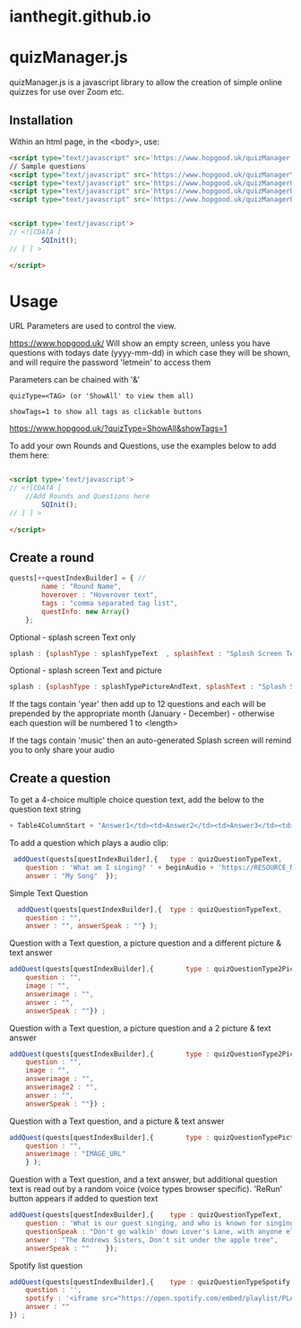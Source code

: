 # ianthegit.github.io
 
# quizManager.js

quizManager.js is a javascript library to allow the creation of simple online quizzes for use over Zoom etc.

## Installation

Within an html page, in the \<body>, use:

```html
<script type="text/javascript" src='https://www.hopgood.uk/quizManager.js' ></script>
// Sample questions 
<script type="text/javascript" src='https://www.hopgood.uk/quizManagerYearBasedQuestions.js' ></script>
<script type="text/javascript" src='https://www.hopgood.uk/quizManagerQuestions.js' ></script>
<script type="text/javascript" src='https://www.hopgood.uk/quizManagerQuestions01.js' ></script>
<script type="text/javascript" src='https://www.hopgood.uk/quizManagerPictionary.js' ></script>


<script type='text/javascript'>
// <![CDATA [
    	SQInit();
// ] ] >
	
</script>
```

# Usage

URL Parameters are used to control the view.

https://www.hopgood.uk/  Will show an empty screen, unless you have questions with todays date (yyyy-mm-dd) in which case they will be shown, and will require the password 'letmein' to access them

Parameters can be chained with '&'

	quizType=<TAG> (or 'ShowAll' to view them all)
	
	showTags=1 to show all tags as clickable buttons
	
	
https://www.hopgood.uk/?quizType=ShowAll&showTags=1

To add your own Rounds and Questions, use the examples below to add them here:

```html

<script type='text/javascript'>
// <![CDATA [
	//Add Rounds and Questions here
    	SQInit();
// ] ] >
	
</script>
```

## Create a round

```javascript
quests[++questIndexBuilder] = { //
		name : "Round Name",
		hoverover : "Hoverover text",
		tags : "comma separated tag list",
		questInfo: new Array()
	};
```
Optional - splash screen Text only
```javascript
splash : {splashType : splashTypeText  , splashText : "Splash Screen Text" },
```
Optional - splash screen Text and picture
```javascript
splash : {splashType : splashTypePictureAndText, splashText : "Splash Screen Text" , splashImage : "Image URL"},
```

If the tags contain 'year' then add up to 12 questions and each will be prepended by the appropriate month (January - December) - otherwise each question will be numbered 1 to \<length>

If the tags contain 'music' then an auto-generated Splash screen will remind you to only share your audio

## Create a question

To get a 4-choice multiple choice question text, add the below to the question text string
```javascript
+ Table4ColumnStart + "Answer1</td><td>Answer2</td><td>Answer3</td><td>Answer4" + Table4ColumnEnd
```

To add a question which plays a audio clip:
```javascript
 addQuest(quests[questIndexBuilder],{	type : quizQuestionTypeText, 	
	question : 'What am I singing? ' + beginAudio + 'https://RESOURCE_NAME.mp3' + endAudio ,
	answer : "My Song"	});
```

Simple Text Question
```javascript
  addQuest(quests[questIndexBuilder],{	type : quizQuestionTypeText,
	question : "",
	answer : "", answerSpeak : ""} );
```
Question with a Text question, a picture question and a different picture & text answer
```javascript
addQuest(quests[questIndexBuilder],{		type : quizQuestionType2Picture,	
	question : "",  
	image : "",
	answerimage : "", 
	answer : "", 
	answerSpeak : ""}) ;
```
Question with a Text question, a picture question and a 2 picture & text answer
```javascript
addQuest(quests[questIndexBuilder],{		type : quizQuestionType2PictureAnswer,	
	question : "",  
	image : "",
	answerimage : "",
	answerimage2 : "", 
	answer : "", 
	answerSpeak : ""}) ;
```


Question with a Text question, and a picture & text answer
```javascript	
addQuest(quests[questIndexBuilder],{		type : quizQuestionTypePictureAnswer,
	question : "",
	answerimage : "IMAGE_URL"
	} ); 	
```

Question with a Text question, and a text answer, but additional question text is read out by a random voice (voice types browser specific).  'ReRun' button appears if added to question text

```javascript	
addQuest(quests[questIndexBuilder],{	type : quizQuestionTypeText, 	
	question : 'What is our guest singing, and who is known for singing it? ' + reRunButton  , 
	questionSpeak : "Don't go walkin' down Lover's Lane, with anyone else but me anyone else but me",
	answer : "The Andrews Sisters, Don't sit under the apple tree", 
	answerSpeak : ""	});
```	
	
Spotify list question
```javascript
addQuest(quests[questIndexBuilder],{	type : quizQuestionTypeSpotify,
	question : '',
	spotify : '<iframe src="https://open.spotify.com/embed/playlist/PLAYLIST_ID" width="500" height="500" frameborder="0" allowtransparency="true" allow="encrypted-media"></iframe>',
	answer : ""
}) ;
```


